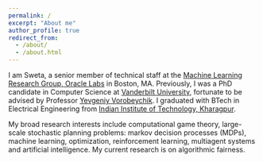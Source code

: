 ```yaml
---
permalink: /
excerpt: "About me"
author_profile: true
redirect_from: 
  - /about/
  - /about.html
---
```



I am Sweta, a senior member of technical staff at the [Machine Learning Research Group, Oracle Labs](https://labs.oracle.com/pls/apex/f?p=labs:49:::::P49_PROJECT_ID:7) in Boston, MA.  Previously, I was a PhD candidate in Computer Science at [Vanderbilt University](https://engineering.vanderbilt.edu/eecs/), fortunate to be advised by Professor [Yevgeniy Vorobeychik](http://vorobeychik.com/). I graduated with BTech in Electrical Engineering from [Indian Institute of Technology, Kharagpur](http://www.iitkgp.ac.in/).  

My broad research interests include computational game theory, large-scale stochastic planning problems: markov decision processes (MDPs), machine learning, optimization, reinforcement learning, multiagent systems and artificial intelligence. My current research is on algorithmic fairness. 




